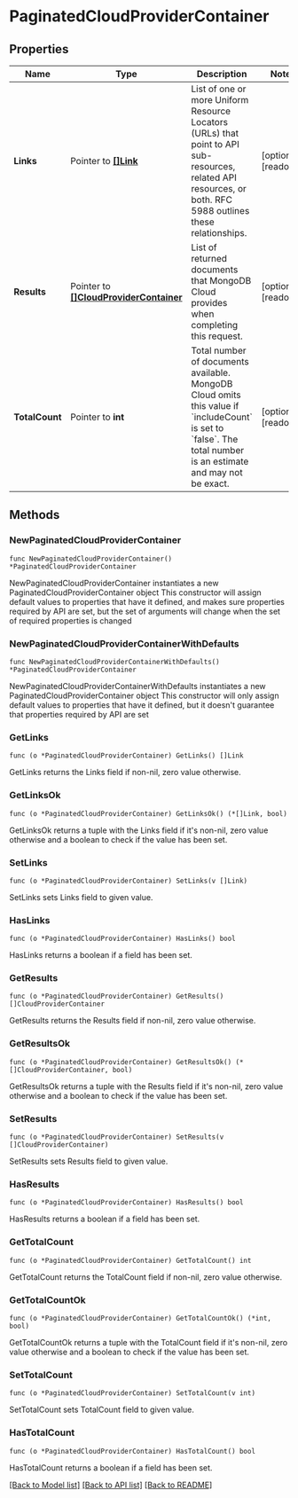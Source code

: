 # PaginatedCloudProviderContainer

## Properties

Name | Type | Description | Notes
------------ | ------------- | ------------- | -------------
**Links** | Pointer to [**[]Link**](Link.md) | List of one or more Uniform Resource Locators (URLs) that point to API sub-resources, related API resources, or both. RFC 5988 outlines these relationships. | [optional] [readonly] 
**Results** | Pointer to [**[]CloudProviderContainer**](CloudProviderContainer.md) | List of returned documents that MongoDB Cloud provides when completing this request. | [optional] [readonly] 
**TotalCount** | Pointer to **int** | Total number of documents available. MongoDB Cloud omits this value if &#x60;includeCount&#x60; is set to &#x60;false&#x60;. The total number is an estimate and may not be exact. | [optional] [readonly] 

## Methods

### NewPaginatedCloudProviderContainer

`func NewPaginatedCloudProviderContainer() *PaginatedCloudProviderContainer`

NewPaginatedCloudProviderContainer instantiates a new PaginatedCloudProviderContainer object
This constructor will assign default values to properties that have it defined,
and makes sure properties required by API are set, but the set of arguments
will change when the set of required properties is changed

### NewPaginatedCloudProviderContainerWithDefaults

`func NewPaginatedCloudProviderContainerWithDefaults() *PaginatedCloudProviderContainer`

NewPaginatedCloudProviderContainerWithDefaults instantiates a new PaginatedCloudProviderContainer object
This constructor will only assign default values to properties that have it defined,
but it doesn't guarantee that properties required by API are set

### GetLinks

`func (o *PaginatedCloudProviderContainer) GetLinks() []Link`

GetLinks returns the Links field if non-nil, zero value otherwise.

### GetLinksOk

`func (o *PaginatedCloudProviderContainer) GetLinksOk() (*[]Link, bool)`

GetLinksOk returns a tuple with the Links field if it's non-nil, zero value otherwise
and a boolean to check if the value has been set.

### SetLinks

`func (o *PaginatedCloudProviderContainer) SetLinks(v []Link)`

SetLinks sets Links field to given value.

### HasLinks

`func (o *PaginatedCloudProviderContainer) HasLinks() bool`

HasLinks returns a boolean if a field has been set.
### GetResults

`func (o *PaginatedCloudProviderContainer) GetResults() []CloudProviderContainer`

GetResults returns the Results field if non-nil, zero value otherwise.

### GetResultsOk

`func (o *PaginatedCloudProviderContainer) GetResultsOk() (*[]CloudProviderContainer, bool)`

GetResultsOk returns a tuple with the Results field if it's non-nil, zero value otherwise
and a boolean to check if the value has been set.

### SetResults

`func (o *PaginatedCloudProviderContainer) SetResults(v []CloudProviderContainer)`

SetResults sets Results field to given value.

### HasResults

`func (o *PaginatedCloudProviderContainer) HasResults() bool`

HasResults returns a boolean if a field has been set.
### GetTotalCount

`func (o *PaginatedCloudProviderContainer) GetTotalCount() int`

GetTotalCount returns the TotalCount field if non-nil, zero value otherwise.

### GetTotalCountOk

`func (o *PaginatedCloudProviderContainer) GetTotalCountOk() (*int, bool)`

GetTotalCountOk returns a tuple with the TotalCount field if it's non-nil, zero value otherwise
and a boolean to check if the value has been set.

### SetTotalCount

`func (o *PaginatedCloudProviderContainer) SetTotalCount(v int)`

SetTotalCount sets TotalCount field to given value.

### HasTotalCount

`func (o *PaginatedCloudProviderContainer) HasTotalCount() bool`

HasTotalCount returns a boolean if a field has been set.

[[Back to Model list]](../README.md#documentation-for-models) [[Back to API list]](../README.md#documentation-for-api-endpoints) [[Back to README]](../README.md)


